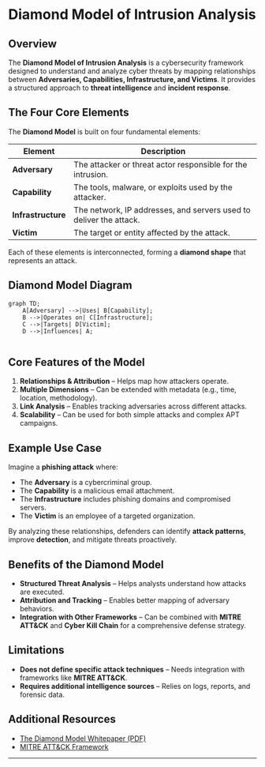 # Diamond Model of Intrusion Analysis

## Overview
The **Diamond Model of Intrusion Analysis** is a cybersecurity framework designed to understand and analyze cyber threats by mapping relationships between **Adversaries, Capabilities, Infrastructure, and Victims**. It provides a structured approach to **threat intelligence** and **incident response**.

## The Four Core Elements
The **Diamond Model** is built on four fundamental elements:

| Element | Description |
|---------|------------|
| **Adversary** | The attacker or threat actor responsible for the intrusion. |
| **Capability** | The tools, malware, or exploits used by the attacker. |
| **Infrastructure** | The network, IP addresses, and servers used to deliver the attack. |
| **Victim** | The target or entity affected by the attack. |

Each of these elements is interconnected, forming a **diamond shape** that represents an attack.

## Diamond Model Diagram
```mermaid
graph TD;
    A[Adversary] -->|Uses| B[Capability];
    B -->|Operates on| C[Infrastructure];
    C -->|Targets| D[Victim];
    D -->|Influences| A;


```
## Core Features of the Model
1. **Relationships & Attribution** – Helps map how attackers operate.
2. **Multiple Dimensions** – Can be extended with metadata (e.g., time, location, methodology).
3. **Link Analysis** – Enables tracking adversaries across different attacks.
4. **Scalability** – Can be used for both simple attacks and complex APT campaigns.

## Example Use Case
Imagine a **phishing attack** where:
- The **Adversary** is a cybercriminal group.
- The **Capability** is a malicious email attachment.
- The **Infrastructure** includes phishing domains and compromised servers.
- The **Victim** is an employee of a targeted organization.

By analyzing these relationships, defenders can identify **attack patterns**, improve **detection**, and mitigate threats proactively.

## Benefits of the Diamond Model
- **Structured Threat Analysis** – Helps analysts understand how attacks are executed.
- **Attribution and Tracking** – Enables better mapping of adversary behaviors.
- **Integration with Other Frameworks** – Can be combined with **MITRE ATT&CK** and **Cyber Kill Chain** for a comprehensive defense strategy.

## Limitations
- **Does not define specific attack techniques** – Needs integration with frameworks like **MITRE ATT&CK**.
- **Requires additional intelligence sources** – Relies on logs, reports, and forensic data.

## Additional Resources
- [The Diamond Model Whitepaper (PDF)](https://www.activeresponse.org/wp-content/uploads/2013/07/diamond.pdf)
- [MITRE ATT&CK Framework](https://attack.mitre.org/)

---





